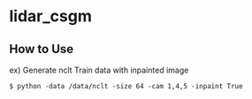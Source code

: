 # lidar_csgm

## How to Use
ex) Generate nclt Train data with inpainted image

    $ python -data /data/nclt -size 64 -cam 1,4,5 -inpaint True
